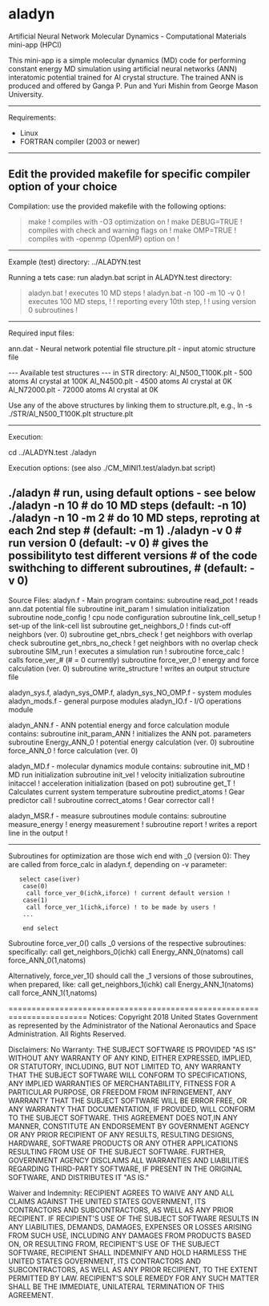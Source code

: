 # aladyn
Artificial Neural Network Molecular Dynamics - Computational Materials mini-app (HPCI)

This mini-app is a simple molecular dynamics (MD) code for performing
constant energy MD simulation using artificial neural networks (ANN)
interatomic potential trained for Al crystal structure.
The trained ANN is produced and offered by Ganga P. Pun and Yuri Mishin
from George Mason University.

-----------------------------------------------------------------------
Requirements:
* Linux
* FORTRAN compiler (2003 or newer)
-----------------------------------------------------------------------
Edit the provided makefile for specific compiler option of your choice
-----------------------------------------------------------------------
Compilation: use the provided makefile with the following options:
> make            ! compiles with -O3 optimization on !
> make DEBUG=TRUE ! compiles with check and warning flags on !
> make OMP=TRUE   ! compiles with -openmp (OpenMP) option on !

-----------------------------------------------------------------------
Example (test) directory:
../ALADYN.test

Running a tets case:
run aladyn.bat script in ALADYN.test directory:
> aladyn.bat   ! executes 10 MD steps !
> aladyn.bat -n 100 -m 10 -v 0 ! executes 100 MD steps,      !
                               ! reporting every 10th step,  !
                               ! using version 0 subroutines !

-----------------------------------------------------------------------
Required input files:

ann.dat - Neural network potential file
structure.plt - input atomic structure file

--- Available test structures ---
in STR directory:
Al_N500_T100K.plt - 500 atoms Al crystal at 100K
Al_N4500.plt      - 4500 atoms Al crystal at 0K
Al_N72000.plt     - 72000 atoms Al crystal at 0K

Use any of the above structures by linking them to structure.plt, e.g.,
ln -s ./STR/Al_N500_T100K.plt structure.plt

-----------------------------------------------------------------------
Execution:

cd ../ALADYN.test
./aladyn

Execution options: (see also ./CM_MINI1.test/aladyn.bat script)

./aladyn             # run, using default options - see below
./aladyn -n 10       # do 10 MD steps (default: -n 10)
./aladyn -n 10 -m 2  # do 10 MD steps, reproting at each 2nd step
                     # (default: -m 1)
./aladyn -v 0        # run version 0 (default: -v 0)
                     # gives the possibilityto test different versions
                     # of the code swithching to different subroutines,
                     # (default: -v 0)
-----------------------------------------------------------------------

Source Files:
   aladyn.f       - Main program
     contains:
      subroutine read_pot  ! reads ann.dat potential file
      subroutine init_param  ! simulation initialization
      subroutine node_config ! cpu node configuration
      subroutine link_cell_setup  ! set-up of the link-cell list
      subroutine get_neighbors_0  ! finds cut-off neighbors (ver. 0)
      subroutine get_nbrs_check   ! get neighbors with overlap check
      subroutine get_nbrs_no_check ! get neighbors with no overlap check
      subroutine SIM_run     ! executes a simulation run !
      subroutine force_calc  ! calls force_ver_#  (# = 0 currently)
      subroutine force_ver_0 ! energy and force calculation (ver. 0)
      subroutine write_structure ! writes an output structure file

   aladyn_sys.f, aladyn_sys_OMP.f, aladyn_sys_NO_OMP.f - system modules
   aladyn_mods.f  - general purpose modules
   aladyn_IO.f    - I/O operations module

   aladyn_ANN.f   - ANN potential energy and force calculation module
     contains:
      subroutine init_param_ANN ! initializes the ANN pot. parameters
      subroutine Energy_ANN_0   ! potential energy calculation (ver. 0)
      subroutine force_ANN_0    ! force calculation (ver. 0)

   aladyn_MD.f    - molecular dynamics module
     contains:
      subroutine init_MD   ! MD run initialization
      subroutine init_vel  ! velocity initialization
      subroutine initaccel ! acceleration initialization (based on pot)
      subroutine get_T     ! Calculates current system temperature
      subroutine predict_atoms ! Gear predictor call !
      subroutine correct_atoms ! Gear corrector call !

   aladyn_MSR.f   - measure subroutines module
     contains:
      subroutine measure_energy ! energy measurement !
      subroutine report         ! writes a report line in the output !

-----------------------------------------------------------------------
Subroutines for optimization are those wich end with _0 (version 0):
They are called from force_calc in aladyn.f, depending on -v parameter:

       select case(iver)
        case(0)
         call force_ver_0(ichk,iforce) ! current default version !
        case(1)
         call force_ver_1(ichk,iforce) ! to be made by users !
        ...

        end select

Subroutine force_ver_0() calls _0 versions of the respective subroutines:
 specifically:
  call get_neighbors_0(ichk)
  call Energy_ANN_0(natoms)
  call force_ANN_0(1,natoms)

Alternatively, force_ver_1() should call the _1 versions of those
subroutines, when prepared, like:
  call get_neighbors_1(ichk)
  call Energy_ANN_1(natoms)
  call force_ANN_1(1,natoms)

=======================================================================
 Notices:
 Copyright 2018 United States Government as represented by the
 Administrator of the National Aeronautics and Space Administration.
 All Rights Reserved.

 Disclaimers:
 No Warranty: THE SUBJECT SOFTWARE IS PROVIDED "AS IS" WITHOUT ANY
 WARRANTY OF ANY KIND, EITHER EXPRESSED, IMPLIED, OR STATUTORY,
 INCLUDING, BUT NOT LIMITED TO, ANY WARRANTY THAT THE SUBJECT SOFTWARE
 WILL CONFORM TO SPECIFICATIONS, ANY IMPLIED WARRANTIES OF
 MERCHANTABILITY, FITNESS FOR A PARTICULAR PURPOSE, OR FREEDOM FROM
 INFRINGEMENT, ANY WARRANTY THAT THE SUBJECT SOFTWARE WILL BE ERROR
 FREE, OR ANY WARRANTY THAT DOCUMENTATION, IF PROVIDED, WILL CONFORM
 TO THE SUBJECT SOFTWARE. THIS AGREEMENT DOES NOT,IN ANY MANNER,
 CONSTITUTE AN ENDORSEMENT BY GOVERNMENT AGENCY OR ANY PRIOR RECIPIENT
 OF ANY RESULTS, RESULTING DESIGNS, HARDWARE, SOFTWARE PRODUCTS
 OR ANY OTHER APPLICATIONS RESULTING FROM USE OF THE SUBJECT SOFTWARE.
 FURTHER, GOVERNMENT AGENCY DISCLAIMS ALL WARRANTIES AND LIABILITIES
 REGARDING THIRD-PARTY SOFTWARE, IF PRESENT IN THE ORIGINAL SOFTWARE,
 AND DISTRIBUTES IT "AS IS." 

 Waiver and Indemnity:
 RECIPIENT AGREES TO WAIVE ANY AND ALL CLAIMS AGAINST THE UNITED STATES
 GOVERNMENT, ITS CONTRACTORS AND SUBCONTRACTORS, AS WELL AS ANY PRIOR
 RECIPIENT.  IF RECIPIENT'S USE OF THE SUBJECT SOFTWARE RESULTS IN ANY
 LIABILITIES, DEMANDS, DAMAGES, EXPENSES OR LOSSES ARISING FROM SUCH
 USE, INCLUDING ANY DAMAGES FROM PRODUCTS BASED ON, OR RESULTING FROM,
 RECIPIENT'S USE OF THE SUBJECT SOFTWARE, RECIPIENT SHALL INDEMNIFY AND
 HOLD HARMLESS THE UNITED STATES GOVERNMENT, ITS CONTRACTORS AND
 SUBCONTRACTORS, AS WELL AS ANY PRIOR RECIPIENT, TO THE EXTENT
 PERMITTED BY LAW. RECIPIENT'S SOLE REMEDY FOR ANY SUCH MATTER SHALL
 BE THE IMMEDIATE, UNILATERAL TERMINATION OF THIS AGREEMENT.


